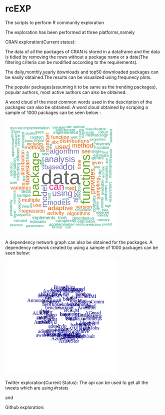 # rcEXP
The scripts to perform R community exploration

The exploration has been performed at three platforms,namely

CRAN exploration(Current status):

The data of all the packages of CRAN is stored in a dataframe and the data is tidied by removing the rows without a package name or a date(The filtering criteria can be modified according to the requirements).

The daily,monthly,yearly downloads and top50 downloaded packages can be easily obtained.The results can be visualized using frequnecy plots.

The popular packages(assuming it to be same as the trending packages), popular authors, most active authors can also be obtained.

A word cloud of the most common words used in the description of the packages can also be obtained.
A word cloud obtained by scraping a sample of 1000 packages can be seen below :


![img](https://raw.githubusercontent.com/acharaakshit/rcEXP/master/word_cloud.png)

A dependency network graph can also be obtained for the packages.
A dependency netwrok created by using a sample of 1000 packages can be seen below:

![img](dependency_network.png) 

Twitter exploration(Current Status):
The api can be used to get all the tweets which are using #rstats

and

Github exploration: 
